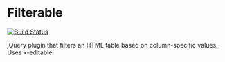 # Filterable

[![Build Status](https://travis-ci.org/lightswitch05/filterable.png?branch=master)](https://travis-ci.org/lightswitch05/filterable)

jQuery plugin that filters an HTML table based on column-specific values. Uses x-editable.
